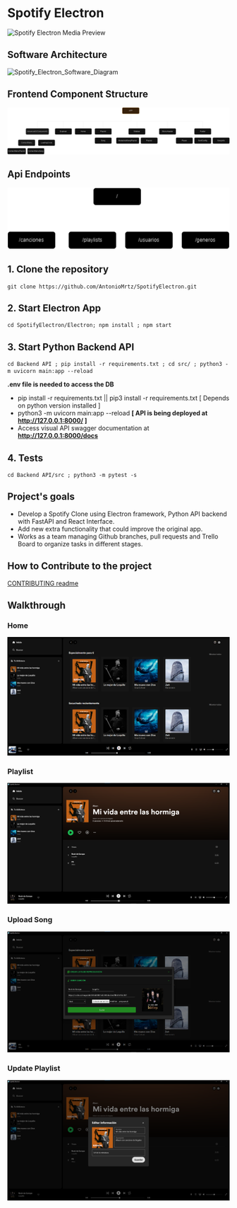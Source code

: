 # Spotify Electron

![Spotify Electron Media Preview](https://raw.githubusercontent.com/AntonioMrtz/SpotifyElectron/master/assets/images/SpotifyElectron_MediaPreview.png)

## Software Architecture

![Spotify_Electron_Software_Diagram](assets/images/Spotify_Electron_Software_Diagram.png)

## Frontend Component Structure

![Frontend Component Structure](assets/images/ComponentDiagram.png)

## Api Endpoints

![Api Endpoints](assets/images/ApiDiagram.png)

## 1. Clone the repository

```
git clone https://github.com/AntonioMrtz/SpotifyElectron.git
```


## 2. Start Electron App

```
cd SpotifyElectron/Electron; npm install ; npm start
```

## 3. Start Python Backend API

```
cd Backend API ; pip install -r requirements.txt ; cd src/ ; python3 -m uvicorn main:app --reload
```
**.env file is needed to access the DB**

* pip install -r requirements.txt || pip3 install -r requirements.txt [ Depends on python version installed ]
* python3 -m uvicorn main:app --reload **[ API is being deployed at http://127.0.0.1:8000/ ]**
* Access visual API swagger documentation at  **http://127.0.0.1:8000/docs**

## 4. Tests

```
cd Backend API/src ; python3 -m pytest -s
```


## Project's goals

* Develop a Spotify Clone using Electron framework, Python API backend with FastAPI and React Interface.
* Add new extra functionality that could improve the original app.
* Works as a team managing Github branches, pull requests and Trello Board to organize tasks in different stages.

## How to Contribute to the project

[CONTRIBUTING readme](https://github.com/AntonioMrtz/SpotifyElectron/blob/master/.github/CONTRIBUTING.md)

## Walkthrough

### Home

![Home](assets/images/Walkthrough/Home.png)

### Playlist

![Home](assets/images/Walkthrough/Playlist.png)

### Upload Song

![Home](assets/images/Walkthrough/UploadSong.png)

### Update Playlist

![Home](assets/images/Walkthrough/UpdatePlaylist.png)


